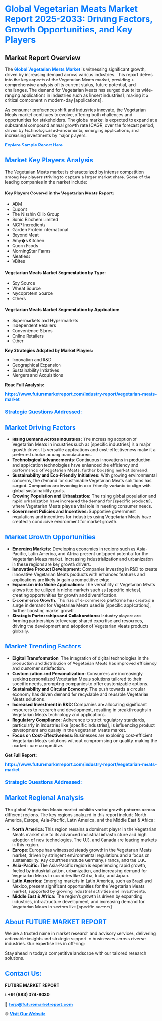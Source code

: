 <h1 style="color: #007BFF;">Global Vegetarian Meats Market Report 2025-2033: Driving Factors, Growth Opportunities, and Key Players</h1>

<section id="overview">
<h2>Market Report Overview</h2>
<p>The <a href="https://www.futuremarketreport.com/industry-report/vegetarian-meats-market" style="color: #007BFF; text-decoration: none;"><strong>Global Vegetarian Meats Market</strong></a> is witnessing significant growth, driven by increasing demand across various industries. This report delves into the key aspects of the Vegetarian Meats market, providing a comprehensive analysis of its current status, future potential, and challenges. The demand for Vegetarian Meats has surged due to its wide-ranging applications in industries such as [insert industries], making it a critical component in modern-day [applications].</p>
<p>As consumer preferences shift and industries innovate, the Vegetarian Meats market continues to evolve, offering both challenges and opportunities for stakeholders. The global market is expected to expand at a substantial compound annual growth rate (CAGR) over the forecast period, driven by technological advancements, emerging applications, and increasing investments by major players.</p>
</section>

<section id="overview">
<p><a href="https://www.futuremarketreport.com/request-sample/reportId=102100" style="color: #007BFF; text-decoration: none;"><strong>Explore Sample Report Here</strong></a></p>
</section>

<section id="key-players">
<h2 style="color: #007BFF;">Market Key Players Analysis</h2>
<p>The Vegetarian Meats market is characterized by intense competition among key players striving to capture a larger market share. Some of the leading companies in the market include:</p>
<h4>Key Players Covered in the Vegetarian Meats Report:</h4>
<ul><li>ADM</li><li>Dupont</li><li>The Nisshin Ollio Group</li><li>Sonic Biochem Limited</li><li>MGP Ingredients</li><li>Garden Protein International</li><li>Beyond Meat</li><li>Amy�s Kitchen</li><li>Quorn Foods</li><li>MorningStar Farms</li><li>Meatless</li><li>VBites</li></ul>
<h4>Vegetarian Meats Market Segmentation by Type:</h4>
<ul><li>Soy Source</li><li>Wheat Source</li><li>Mycoprotein Source</li><li>Others</li></ul>

<h4>Vegetarian Meats Market Segmentation by Application:</h4>
<ul><li>Supermarkets and Hypermarkets</li><li>Independent Retailers</li><li>Convenience Stores</li><li>Online Retailers</li><li>Other</li></ul>
<p><strong>Key Strategies Adopted by Market Players:</strong></p>
<ul>
<li>Innovation and R&D</li>
<li>Geographical Expansion</li>
<li>Sustainability Initiatives</li>
<li>Mergers and Acquisitions</li>
</ul>
</section>

<section>
<p><strong>Read Full Analysis: </strong></p><a href="https://www.futuremarketreport.com/industry-report/vegetarian-meats-market" style="color: #007BFF; text-decoration: none;"><strong>https://www.futuremarketreport.com/industry-report/vegetarian-meats-market</strong></a>
<h3 style="color: #007BFF;">Strategic Questions Addressed:</h3>
</section>

<section id="driving-factors">
<h2 style="color: #007BFF;">Market Driving Factors</h2>
<ul>
<li><strong>Rising Demand Across Industries:</strong> The increasing adoption of Vegetarian Meats in industries such as [specific industries] is a major growth driver. Its versatile applications and cost-effectiveness make it a preferred choice among manufacturers.</li>
<li><strong>Technological Advancements:</strong> Continuous innovations in production and application technologies have enhanced the efficiency and performance of Vegetarian Meats, further boosting market demand.</li>
<li><strong>Sustainability and Eco-Friendly Initiatives:</strong> With growing environmental concerns, the demand for sustainable Vegetarian Meats solutions has surged. Companies are investing in eco-friendly variants to align with global sustainability goals.</li>
<li><strong>Growing Population and Urbanization:</strong> The rising global population and rapid urbanization have increased the demand for [specific products], where Vegetarian Meats plays a vital role in meeting consumer needs.</li>
<li><strong>Government Policies and Incentives:</strong> Supportive government regulations and incentives for industries using Vegetarian Meats have created a conducive environment for market growth.</li>
</ul>
</section>

<section id="growth-opportunities">
<h2 style="color: #007BFF;">Market Growth Opportunities</h2>
<ul>
<li><strong>Emerging Markets:</strong> Developing economies in regions such as Asia-Pacific, Latin America, and Africa present untapped potential for the Vegetarian Meats market. Increasing industrialization and urbanization in these regions are key growth drivers.</li>
<li><strong>Innovative Product Development:</strong> Companies investing in R&D to create innovative Vegetarian Meats products with enhanced features and applications are likely to gain a competitive edge.</li>
<li><strong>Expansion into Niche Applications:</strong> The versatility of Vegetarian Meats allows it to be utilized in niche markets such as [specific niches], creating opportunities for growth and diversification.</li>
<li><strong>E-commerce Growth:</strong> The rise of e-commerce platforms has created a surge in demand for Vegetarian Meats used in [specific applications], further boosting market growth.</li>
<li><strong>Strategic Partnerships and Collaborations:</strong> Industry players are forming partnerships to leverage shared expertise and resources, driving the development and adoption of Vegetarian Meats products globally.</li>
</ul>
</section>

<section id="trending-factors">
<h2 style="color: #007BFF;">Market Trending Factors</h2>
<ul>
<li><strong>Digital Transformation:</strong> The integration of digital technologies in the production and distribution of Vegetarian Meats has improved efficiency and customer satisfaction.</li>
<li><strong>Customization and Personalization:</strong> Consumers are increasingly seeking personalized Vegetarian Meats solutions tailored to their specific needs, prompting companies to offer customizable options.</li>
<li><strong>Sustainability and Circular Economy:</strong> The push towards a circular economy has driven demand for recyclable and reusable Vegetarian Meats solutions.</li>
<li><strong>Increased Investment in R&D:</strong> Companies are allocating significant resources to research and development, resulting in breakthroughs in Vegetarian Meats technology and applications.</li>
<li><strong>Regulatory Compliance:</strong> Adherence to strict regulatory standards, particularly in industries like [specific industries], is influencing product development and quality in the Vegetarian Meats market.</li>
<li><strong>Focus on Cost-Effectiveness:</strong> Businesses are exploring cost-efficient Vegetarian Meats solutions without compromising on quality, making the market more competitive.</li>
</ul>
</section>

<section>
<p><strong>Get Full Report: </strong></p><a href="https://www.futuremarketreport.com/industry-report/vegetarian-meats-market" style="color: #007BFF; text-decoration: none;"><strong>https://www.futuremarketreport.com/industry-report/vegetarian-meats-market</strong></a>
<h3 style="color: #007BFF;">Strategic Questions Addressed:</h3>
</section>


<section id="regional-analysis">
<h2 style="color: #007BFF;">Market Regional Analysis</h2>
<p>The global Vegetarian Meats market exhibits varied growth patterns across different regions. The key regions analyzed in this report include North America, Europe, Asia-Pacific, Latin America, and the Middle East & Africa:</p>
<ul>
<li><strong>North America:</strong> This region remains a dominant player in the Vegetarian Meats market due to its advanced industrial infrastructure and high adoption of new technologies. The U.S. and Canada are leading markets in this region.</li>
<li><strong>Europe:</strong> Europe has witnessed steady growth in the Vegetarian Meats market, driven by stringent environmental regulations and a focus on sustainability. Key countries include Germany, France, and the U.K.</li>
<li><strong>Asia-Pacific:</strong> The Asia-Pacific region is experiencing rapid growth, fueled by industrialization, urbanization, and increasing demand for Vegetarian Meats in countries like China, India, and Japan.</li>
<li><strong>Latin America:</strong> Emerging markets in Latin America, such as Brazil and Mexico, present significant opportunities for the Vegetarian Meats market, supported by growing industrial activities and investments.</li>
<li><strong>Middle East & Africa:</strong> The region’s growth is driven by expanding industries, infrastructure development, and increasing demand for Vegetarian Meats in sectors like [specific sectors].</li>
</ul>
</section>

<footer>
<h2 style="color: #007BFF;">About FUTURE MARKET REPORT</h2>
<p>We are a trusted name in market research and advisory services, delivering actionable insights and strategic support to businesses across diverse industries. Our expertise lies in offering:</p>

<p>Stay ahead in today’s competitive landscape with our tailored research solutions.</p>

<h2 style="color: #007BFF;">Contact Us:</h2>
<p><strong>FUTURE MARKET REPORT</strong></p>
<p>📞 <strong>+91 (883) 074-8030</strong></p>
<p>📧 <strong><a href="mailto:help@futuremarketreport.com" style="color: #007BFF;">help@futuremarketreport.com</a></strong></p>
<p>🌐 <strong><a href="https://www.futuremarketreport.com/" style="color: #007BFF;">Visit Our Website</a></strong></p>
</footer>